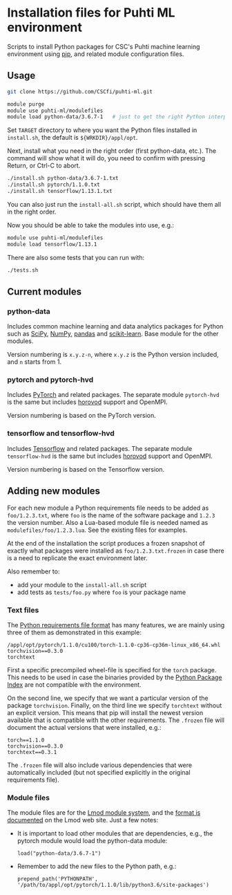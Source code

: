 # Installation files for Puhti ML environment

Scripts to install Python packages for CSC's Puhti machine learning environment using [pip](https://pip.pypa.io/en/stable/), and related module configuration files.

## Usage

```sh
git clone https://github.com/CSCfi/puhti-ml.git

module purge
module use puhti-ml/modulefiles
module load python-data/3.6.7-1   # just to get the right Python interpreter
```

Set `TARGET` directory to where you want the Python files installed in `install.sh`, the default is `${WRKDIR}/appl/opt`.

Next, install what you need in the right order (first python-data, etc.).  The command will show what it will do, you need to confirm with pressing Return, or Ctrl-C to abort.

```sh
./install.sh python-data/3.6.7-1.txt
./install.sh pytorch/1.1.0.txt
./install.sh tensorflow/1.13.1.txt
```

You can also just run the `install-all.sh` script, which should have them all in the right order.

Now you should be able to take the modules into use, e.g.:

```sh
module use puhti-ml/modulefiles
module load tensorflow/1.13.1
```

There are also some tests that you can run with:

```sh
./tests.sh
```


## Current modules

### python-data

Includes common machine learning and data analytics packages for Python such as [SciPy](https://www.scipy.org/), [NumPy](http://www.numpy.org/), [pandas](https://pandas.pydata.org/) and [scikit-learn](https://scikit-learn.org/stable/). Base module for the other modules.

Version numbering is `x.y.z-n`, where `x.y.z` is the Python version included, and `n` starts from 1.

### pytorch and pytorch-hvd

Includes [PyTorch](https://pytorch.org/) and related packages.  The separate module `pytorch-hvd` is the same but includes [horovod](https://github.com/horovod/horovod) support and OpenMPI.

Version numbering is based on the PyTorch version.


### tensorflow and tensorflow-hvd

Includes [Tensorflow](https://www.tensorflow.org/) and related packages.  The separate module `tensorflow-hvd` is the same but includes [horovod](https://github.com/horovod/horovod) support and OpenMPI.

Version numbering is based on the Tensorflow version.


## Adding new modules

For each new module a Python requirements file needs to be added as `foo/1.2.3.txt`, where `foo` is the name of the software package and `1.2.3` the version number.  Also a Lua-based module file is needed named as `modulefiles/foo/1.2.3.lua`.  See the existing files for examples.

At the end of the installation the script produces a frozen snapshot of exactly what packages were installed as `foo/1.2.3.txt.frozen` in case there is a need to replicate the exact environment later.

Also remember to:

- add your module to the `install-all.sh` script
- add tests as `tests/foo.py` where `foo` is your package name

### Text files

The [Python requirements file format](https://pip.pypa.io/en/stable/reference/pip_install/#requirements-file-format) has many features, we are mainly using three of them as demonstrated in this example:

```
/appl/opt/pytorch/1.1.0/cu100/torch-1.1.0-cp36-cp36m-linux_x86_64.whl
torchvision==0.3.0
torchtext
```

First a specific precompiled wheel-file is specified for the `torch` package.  This needs to be used in case the binaries provided by the [Python Package Index](https://pypi.org/) are not compatible with the environment.

On the second line, we specify that we want a particular version of the package `torchvision`.  Finally, on the third line we specify `torchtext` without an explicit version.  This means that pip will install the newest version available that is compatible with the other requirements.  The `.frozen` file will document the actual versions that were installed, e.g.:

```
torch==1.1.0
torchvision==0.3.0
torchtext==0.3.1
```

The `.frozen` file will also include various dependencies that were automatically included (but not specified explicitly in the original requirements file).

### Module files

The module files are for the [Lmod module system](https://lmod.readthedocs.io/en/latest/index.html), and the [format is documented](https://lmod.readthedocs.io/en/latest/015_writing_modules.html) on the Lmod web site.  Just a few notes:

- It is important to load other modules that are dependencies, e.g., the pytorch module would load the python-data module:

  ```
  load("python-data/3.6.7-1")
  ```

- Remember to add the new files to the Python path, e.g.:

  ```
  prepend_path('PYTHONPATH', '/path/to/appl/opt/pytorch/1.1.0/lib/python3.6/site-packages')
  ```
